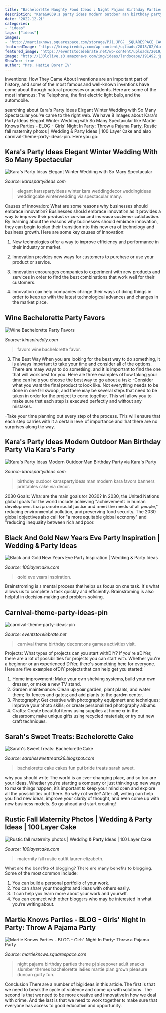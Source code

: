 ```yaml
---
title: "Bachelorette Naughty Food Ideas : Night Pajama Birthday Parties Theme Pj Sleepover Adult Snacks Slumber Themes Bachelorette Ladies Martie Plan Grown Pleasure Duncan Guilty Fun"
description: "Kara&#039;s party ideas modern outdoor man birthday party via kara&#039;s party"
date: "2022-12-21"
categories:
- "ideas"
tags: ["ideas"]
images:
- "http://martieknows.squarespace.com/storage/PJ1.JPG?__SQUARESPACE_CACHEVERSION=1305821870745"
featuredImage: "https://kimspireddiy.com/wp-content/uploads/2018/02/Wine-Bachelorette-Party-Favors-1-1.jpg"
featured_image: "https://eventstocelebrate.net/wp-content/uploads/2019/07/carnival-theme-party-ideas-pin.png"
image: "http://100lclive.s3.amazonaws.com/img/ideas/landscape/191492.jpg"
ShowToc: true
author: "Mrs. Hettie Borer IV"
---
```



Inventions: How They Came About
Inventions are an important part of history, and some of the most famous and well-known inventions have come about through natural processes or accidents. Here are some of the most infamous: The Telephone, the first electric light bulb, and the automobile.

	

		
searching about Kara&#039;s Party Ideas Elegant Winter Wedding with So Many Spectacular you've came to the right web. We have 8 Images about Kara&#039;s Party Ideas Elegant Winter Wedding with So Many Spectacular like Martie Knows Parties - BLOG - Girls&#039; Night In Party: Throw a Pajama Party, Rustic fall maternity photos | Wedding &amp; Party Ideas | 100 Layer Cake and also carnival-theme-party-ideas-pin. Here you go:
		
    
## Kara&#039;s Party Ideas Elegant Winter Wedding With So Many Spectacular

<img loading=lazy src="http://karaspartyideas.com/wp-content/uploads/2014/03/winter12.jpeg" onerror="this.onerror=null;this.src='https://tse2.mm.bing.net/th?id=OIP.8bUiPcIY8Rhgk08q1GFk9gHaLH&amp;pid=15.1';" alt="Kara&#039;s Party Ideas Elegant Winter Wedding with So Many Spectacular">

_Source: karaspartyideas.com_

>elegant karaspartyideas winter kara weddingdecor weddingideas weddingcake winterwedding via spectacular many. 

	

Causes of innovation: What are some reasons why businesses should embrace innovation?
Businesses should embrace innovation as it provides a way to improve their product or service and increase customer satisfaction. By learning about the reasons why businesses should embrace innovation, they can begin to plan their transition into this new era of technology and business growth. Here are some key causes of innovation:
1. New technologies offer a way to improve efficiency and performance in their industry or market.

2. Innovation provides new ways for customers to purchase or use your product or service.

3. Innovation encourages companies to experiment with new products and services in order to find the best combinations that work well for their customers.

4. Innovation can help companies change their ways of doing things in order to keep up with the latest technological advances and changes in the market place.


    
## Wine Bachelorette Party Favors

<img loading=lazy src="https://kimspireddiy.com/wp-content/uploads/2018/02/Wine-Bachelorette-Party-Favors-1-1.jpg" onerror="this.onerror=null;this.src='https://tse4.mm.bing.net/th?id=OIP.Mw6R6RNzrg6tzDDGH1D8CQHaPH&amp;pid=15.1';" alt="Wine Bachelorette Party Favors">

_Source: kimspireddiy.com_

>favors wine bachelorette favor. 

	

3) The Best Way
When you are looking for the best way to do something, it is always important to take your time and consider all of the options. There are many ways to do something, and it is important to find the one that will work best for you. Here are three examples of how taking your time can help you choose the best way to go about a task: 
-Consider what you want the final product to look like. Not everything needs to be done in one fell swoop, and there may be several steps that need to be taken in order for the project to come together. This will allow you to make sure that each step is executed perfectly and without any mistakes.

-Take your time planning out every step of the process. This will ensure that each step carries with it a certain level of importance and that there are no surprises along the way.

    
## Kara&#039;s Party Ideas Modern Outdoor Man Birthday Party Via Kara&#039;s Party

<img loading=lazy src="http://karaspartyideas.com/wp-content/uploads/2014/09/modern23.jpg" onerror="this.onerror=null;this.src='https://tse3.mm.bing.net/th?id=OIP._lnkm_j1FWc1mpyRxX9ltwHaLH&amp;pid=15.1';" alt="Kara&#039;s Party Ideas Modern Outdoor Man Birthday Party via Kara&#039;s Party">

_Source: karaspartyideas.com_

>birthday outdoor karaspartyideas man modern kara favors banners printables cake via decor. 

	

2030 Goals: What are the main goals for 2030?
In 2030, the United Nations global goals for the world include achieving "achievements in human development that promote social justice and meet the needs of all people," reducing environmental pollution, and preserving food security. The 2030 global objectives also call for "a more equitable global economy" and "reducing inequality between rich and poor.

    
## Black And Gold New Years Eve Party Inspiration | Wedding &amp; Party Ideas

<img loading=lazy src="http://100lclive.s3.amazonaws.com/img/ideas/landscape/191492.jpg" onerror="this.onerror=null;this.src='https://tse1.mm.bing.net/th?id=OIP.wgH9gfFd5wDhh_zQ0_Z0YwHaLj&amp;pid=15.1';" alt="Black and Gold New Years Eve Party Inspiration | Wedding &amp; Party Ideas">

_Source: 100layercake.com_

>gold eve years inspiration. 

	

Brainstroming is a mental process that helps us focus on one task. It's what allows us to complete a task quickly and efficiently. Brainstroming is also helpful in decision-making and problem-solving.

    
## Carnival-theme-party-ideas-pin

<img loading=lazy src="https://eventstocelebrate.net/wp-content/uploads/2019/07/carnival-theme-party-ideas-pin.png" onerror="this.onerror=null;this.src='https://tse3.mm.bing.net/th?id=OIP.Y_7Yudp8ohUM9uZRXK9URQHaLG&amp;pid=15.1';" alt="carnival-theme-party-ideas-pin">

_Source: eventstocelebrate.net_

>carnival theme birthday decorations games activities visit. 

	

Projects: What types of projects can you start withDIY?
If you're aDIYer, there are a lot of possibilities for projects you can start with. Whether you're a beginner or an experienced DIYer, there's something here for everyone. Here are five examples ofDIY projects that can help get you started: 
1. Home improvement: Make your own shelving systems, build your own dresser, or make a new TV stand.
2. Garden maintenance: Clean up your garden, plant plants, and water them; fix fences and gates; and add plants to the garden center.
3. Photography: Get creative with photography equipment and techniques; improve your photo skills; or create personalized photography albums.
4. Crafts: Create beautiful items using supplies at home or in the classroom; make unique gifts using recycled materials; or try out new craft techniques.

    
## Sarah&#039;s Sweet Treats: Bachelorette Cake

<img loading=lazy src="http://3.bp.blogspot.com/_gncbYgNb48M/TARWG6HRZXI/AAAAAAAAASE/q3vYkWD1TmE/s1600/DSC06546.JPG" onerror="this.onerror=null;this.src='https://tse3.mm.bing.net/th?id=OIP.87FmwnKjCC828bIgPgc3xgHaFj&amp;pid=15.1';" alt="Sarah&#039;s Sweet Treats: Bachelorette Cake">

_Source: sarahssweettreats26.blogspot.com_

>bachelorette cake cakes fun put bride treats sarah sweet. 

	

why you should write
The world is an ever-changing place, and so too are your ideas. Whether you’re starting a company or just thinking up new ways to make things happen, it’s important to keep your mind open and explore all the possibilities out there. So why not write? After all, writing can help you find new ideas, improve your clarity of thought, and even come up with new business models. So go ahead and start creating!

    
## Rustic Fall Maternity Photos | Wedding &amp; Party Ideas | 100 Layer Cake

<img loading=lazy src="http://100lclive.s3.amazonaws.com/img/ideas/landscape/165917.jpg" onerror="this.onerror=null;this.src='https://tse2.mm.bing.net/th?id=OIP.tbAgYCINcY2wdSe91QIXwAHaLH&amp;pid=15.1';" alt="Rustic fall maternity photos | Wedding &amp; Party Ideas | 100 Layer Cake">

_Source: 100layercake.com_

>maternity fall rustic outfit lauren elizabeth. 

	

What are the benefits of blogging?
There are many benefits to blogging. Some of the most common include: 
1. You can build a personal portfolio of your work. 
2. You can share your thoughts and ideas with others easily. 
3. It can help you learn more about your work and yourself. 
4. You can connect with other bloggers who may be interested in what you’re writing about. 

    
## Martie Knows Parties - BLOG - Girls&#039; Night In Party: Throw A Pajama Party

<img loading=lazy src="http://martieknows.squarespace.com/storage/PJ1.JPG?__SQUARESPACE_CACHEVERSION=1305821870745" onerror="this.onerror=null;this.src='https://tse3.mm.bing.net/th?id=OIP.HE_gvXTSMT8Bf02cfBQUEgHaLK&amp;pid=15.1';" alt="Martie Knows Parties - BLOG - Girls&#039; Night In Party: Throw a Pajama Party">

_Source: martieknows.squarespace.com_

>night pajama birthday parties theme pj sleepover adult snacks slumber themes bachelorette ladies martie plan grown pleasure duncan guilty fun. 

	

Conclusion
There are a number of big ideas in this article. The first is that we need to break the cycle of violence and come up with solutions. The second is that we need to be more creative and innovative in how we deal with crime. And the last is that we need to work together to make sure that everyone has access to good education and opportunity.

